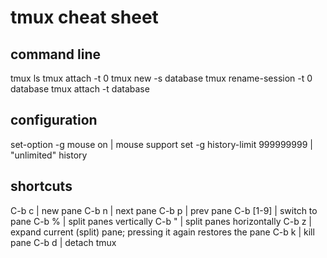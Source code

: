 # tmux cheat sheet

## command line

tmux ls
tmux attach -t 0
tmux new -s database
tmux rename-session -t 0 database
tmux attach -t database


## configuration

set-option -g mouse on | mouse support
set -g history-limit 999999999 | "unlimited" history


## shortcuts

C-b c | new pane
C-b n | next pane
C-b p | prev pane
C-b [1-9] | switch to pane
C-b  % | split panes vertically
C-b " | split panes horizontally
C-b z | expand current (split) pane; pressing it again restores the pane
C-b k | kill pane
C-b d | detach tmux
